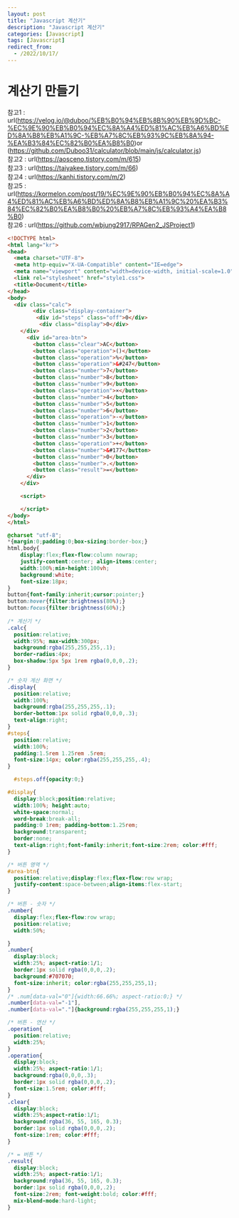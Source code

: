 ```yaml
---
layout: post
title: "Javascript 계산기"
description: "Javascript 계산기"
categories: [Javascript]
tags: [Javascript]
redirect_from:
  - /2022/10/17/
---
```

# 계산기 만들기

참고1 : url(https://velog.io/@duboo/%EB%B0%94%EB%8B%90%EB%9D%BC-%EC%9E%90%EB%B0%94%EC%8A%A4%ED%81%AC%EB%A6%BD%ED%8A%B8%EB%A1%9C-%EB%A7%8C%EB%93%9C%EB%8A%94-%EA%B3%84%EC%82%B0%EA%B8%B0)or (https://github.com/Duboo31/calculator/blob/main/js/calculator.js)<br>
참고2 : url(https://aosceno.tistory.com/m/615)<br>
참고3 : url(https://taiyakee.tistory.com/m/66)<br>
참고4 : url(https://kanhi.tistory.com/m/2)<br>
참고5 : url(https://kormelon.com/post/19/%EC%9E%90%EB%B0%94%EC%8A%A4%ED%81%AC%EB%A6%BD%ED%8A%B8%EB%A1%9C%20%EA%B3%84%EC%82%B0%EA%B8%B0%20%EB%A7%8C%EB%93%A4%EA%B8%B0)<br>
참고6 : url(https://github.com/wbjung2917/RPAGen2_JSProject1)

``` html
<!DOCTYPE html>
<html lang="kr">
<head>
  <meta charset="UTF-8">
  <meta http-equiv="X-UA-Compatible" content="IE=edge">
  <meta name="viewport" content="width=device-width, initial-scale=1.0">
  <link rel="stylesheet" href="style1.css">
  <title>Document</title>
</head>
<body>
  <div class="calc">
		<div class="display-container">
         <div id="steps" class="off">0</div>
          <div class="display">0</div>
    </div>
      <div id="area-btn">
        <button class="clear">AC</button>
        <button class="operation">()</button>
        <button class="operation">%</button>
        <button class="operation">&#247</button>
        <button class="number">7</button>
        <button class="number">8</button>
        <button class="number">9</button>
        <button class="operation">×</button>
        <button class="number">4</button>
        <button class="number">5</button>
        <button class="number">6</button>
        <button class="operation">-</button>
        <button class="number">1</button>
        <button class="number">2</button>
        <button class="number">3</button>
        <button class="operation">+</button>
        <button class="number">&#177</button>
        <button class="number">0</button>
        <button class="number">.</button>
        <button class="result">=</button>
      </div>
    </div>

    <script>

    </script>
</body>
</html>
```

```css
@charset "utf-8";
*{margin:0;padding:0;box-sizing:border-box;}
html,body{
    display:flex;flex-flow:column nowrap;
    justify-content:center; align-items:center;
    width:100%;min-height:100vh;
    background:white;
    font-size:18px;
}
button{font-family:inherit;cursor:pointer;}
button:hover{filter:brightness(80%);}
button:focus{filter:brightness(60%);}
 
/* 계산기 */
.calc{
  position:relative;
  width:95%; max-width:300px;
  background:rgba(255,255,255,.1);
  border-radius:4px;
  box-shadow:5px 5px 1rem rgba(0,0,0,.2);
}

/* 숫자 계산 화면 */
.display{
  position:relative;
  width:100%;
  background:rgba(255,255,255,.1);
  border-bottom:1px solid rgba(0,0,0,.3);
  text-align:right;
}
#steps{
  position:relative;
  width:100%;
  padding:1.5rem 1.25rem .5rem;
  font-size:14px; color:rgba(255,255,255,.4);
}

  #steps.off{opacity:0;}

#display{
  display:block;position:relative;
  width:100%; height:auto;
  white-space:normal;
  word-break:break-all;
  padding:0 1rem; padding-bottom:1.25rem;
  background:transparent;
  border:none;
  text-align:right;font-family:inherit;font-size:2rem; color:#fff;
}

/* 버튼 영역 */
#area-btn{
  position:relative;display:flex;flex-flow:row wrap;
  justify-content:space-between;align-items:flex-start;
}

/* 버튼 - 숫자 */
.number{
  display:flex;flex-flow:row wrap;
  position:relative;
  width:50%;

}
.number{
  display:block;
  width:25%; aspect-ratio:1/1;
  border:1px solid rgba(0,0,0,.2);
  background:#707070;
  font-size:inherit; color:rgba(255,255,255,1);
}
/* .num[data-val="0"]{width:66.66%; aspect-ratio:0;} */
.number[data-val="-1"],
.number[data-val="."]{background:rgba(255,255,255,1);}

/* 버튼 - 연산 */
.operation{
  position:relative;
  width:25%;
}
.operation{
  display:block;
  width:25%; aspect-ratio:1/1;
  background:rgba(0,0,0,.3);
  border:1px solid rgba(0,0,0,.2);
  font-size:1.5rem; color:#fff;
}
.clear{
  display:block;
  width:25%;aspect-ratio:1/1;
  background:rgba(36, 55, 165, 0.3);
  border:1px solid rgba(0,0,0,.2);
  font-size:1rem; color:#fff;
}

/* = 버튼 */
.result{
  display:block;
  width:25%; aspect-ratio:1/1;
  background:rgba(36, 55, 165, 0.3);
  border:1px solid rgba(0,0,0,.2);
  font-size:2rem; font-weight:bold; color:#fff;
  mix-blend-mode:hard-light;
}
```

``` javascript

```

